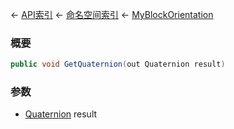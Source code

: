 ← [API索引](Api-Index) ← [命名空间索引](Namespace-Index) ← [MyBlockOrientation](VRageMath.MyBlockOrientation)

### 概要

```csharp
public void GetQuaternion(out Quaternion result)
```

### 参数

* [Quaternion](VRageMath.Quaternion) result
